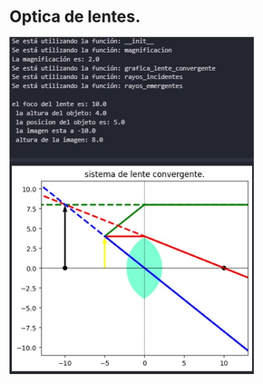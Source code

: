 # Optica de lentes.
![Grafica de sistema con lente convergente. ](https://github.com/Juanpaz0411/Proyecto_final/blob/master/imagenes%20readme/convergente.jpeg.jpeg)


